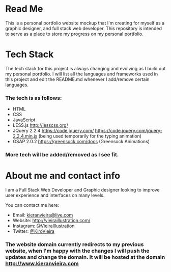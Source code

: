 # Read Me
This is a personal portfolio website mockup that I'm creating for myself as a graphic designer, and full stack web developer. This repository is intended to serve as a place to store my progress on my personal portfolio.

# Tech Stack

The tech stack for this project is always changing and evolving as I build out my personal portfolio. I will list all the languages and frameworks used in this project and edit the README.md whenever I add/remove certain languages.

### The tech is as follows:

* HTML
* CSS
* JavaScript
* LESS.js http://lesscss.org/
* JQuery 2.2.4 https://code.jquery.com/ https://code.jquery.com/jquery-2.2.4.min.js (being used temporarily for the typing animation)
* GSAP 2.0.2 https://greensock.com/docs (Greensock Animations) 

### More tech will be added/removed as I see fit.

# About me and contact info

I am a Full Stack Web Developer and Graphic designer looking to improve user experience and interfaces on many levels. 

You can contact me here:

* Email: kieranvieira@live.com
* Website: http://vieiraillustration.com/
* Instagram: [@VieiraIllustration](https://www.instagram.com/vieiraillustration/)
* Twitter: [@KiroVieira](https://twitter.com/kirovieira)

### The website domain currently redirects to my previous website, when I'm happy with the changes I will push the updates and change the domain. It will be hosted at the domain http://www.kieranvieira.com
